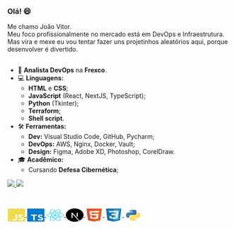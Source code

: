 <h3> Olá! 😄 </h3>
Me chamo João Vitor.<br>
Meu foco profissionalmente no mercado está em DevOps e Infraestrutura. Mas vira e mexe eu vou tentar fazer uns projetinhos aleatórios aqui, porque desenvolver é divertido.

##

- 💼 **Analista DevOps** na **Frexco**.
- 💻 **Linguagens:** 
	- **HTML** e **CSS**;
	- **JavaScript** (React, NextJS, TypeScript);
	- **Python** (Tkinter);
	- **Terraform**;
	- **Shell script**.
- 🛠️ **Ferramentas:** 
	- **Dev:** Visual Studio Code, GitHub, Pycharm;
	- **DevOps:** AWS, Nginx, Docker, Vault;
	- **Design:** Figma, Adobe XD, Photoshop, CorelDraw.
- 🎓 **Acadêmico:** 
	- Cursando **Defesa Cibernética**;
<div>
  <a href="https://github.com/jwmffreitas">
  <img height="180em" src="https://github-readme-stats.vercel.app/api?username=jwmffreitas&show_icons=true&theme=dark&include_all_commits=true&count_private=true"/>
  <img height="180em" src="https://github-readme-stats.vercel.app/api/top-langs/?username=jwmffreitas&layout=compact&langs_count=7&theme=dark"/>
</div>
	
##
	
<div style="display: inline_block"><br>
  <img align="center" alt="Jwmffreitas-Js" height="30" width="40" src="https://raw.githubusercontent.com/devicons/devicon/master/icons/javascript/javascript-plain.svg">
  <img align="center" alt="Jwmffreitas-Ts" height="30" width="40" src="https://raw.githubusercontent.com/devicons/devicon/master/icons/typescript/typescript-plain.svg">
  <img align="center" alt="Jwmffreitas-React" height="30" width="40" src="https://raw.githubusercontent.com/devicons/devicon/master/icons/react/react-original.svg">
  <img align="center" alt="Jwmffreitas-Next" height="30" width="40" src="https://raw.githubusercontent.com/devicons/devicon/master/icons/nextjs/nextjs-original.svg">
  <img align="center" alt="Jwmffreitas-HTML" height="30" width="40" src="https://raw.githubusercontent.com/devicons/devicon/master/icons/html5/html5-original.svg">
  <img align="center" alt="Jwmffreitas-CSS" height="30" width="40" src="https://raw.githubusercontent.com/devicons/devicon/master/icons/css3/css3-original.svg">
  <img align="center" alt="Jwmffreitas-Python" height="30" width="40" src="https://raw.githubusercontent.com/devicons/devicon/master/icons/python/python-original.svg">
</div>

